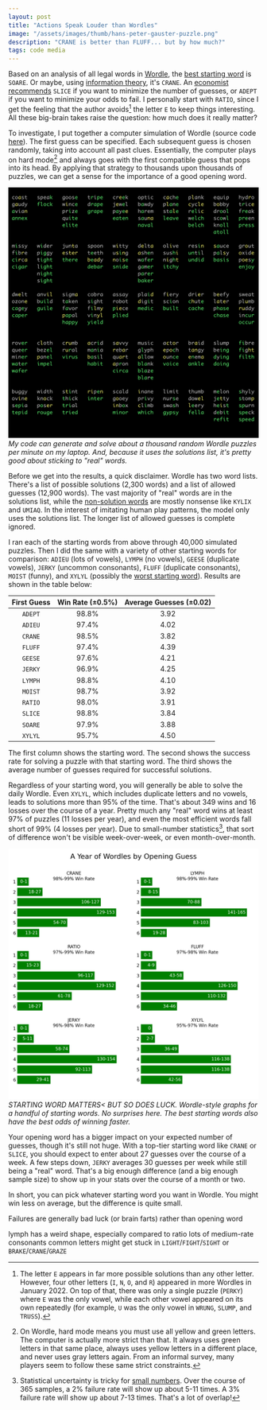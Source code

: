 ```yaml
---
layout: post
title: "Actions Speak Louder than Wordles"
image: "/assets/images/thumb/hans-peter-gauster-puzzle.png"
description: "CRANE is better than FLUFF... but by how much?"
tags: code media
---
```


Based on an analysis of all legal words in [Wordle][wordle], the [best starting word][soare] is `SOARE`.
Or maybe, using [information theory][crane], it's `CRANE`.
An [economist recommends][slice] `SLICE` if you want to minimize the number of guesses, or `ADEPT` if you want to minimize your odds to fail.
I personally start with `RATIO`, since I get the feeling that the author avoids[^1] the letter `E` to keep things interesting.
All these big-brain takes raise the question: how much does it really matter?

[^1]: The letter `E` appears in far more possible solutions than any other letter. However, four other letters (`I`, `N`, `O`, and `R`) appeared in more Wordles in January 2022. On top of that, there was only a single puzzle (`PERKY`) where `E` was the only vowel, while each other vowel appeared on its own repeatedly (for example, `U` was the only vowel in `WRUNG`, `SLUMP`, and `TRUSS`).

To investigate, I put together a computer simulation of Wordle (source code [here][source]).
The first guess can be specified.
Each subsequent guess is chosen randomly, taking into account all past clues.
Essentially, the computer plays on hard mode[^2] and always goes with the first compatible guess that pops into its head.
By applying that strategy to thousands upon thousands of puzzles, we can get a sense for the importance of a good opening word.

[^2]: On Wordle, hard mode means you must use all yellow and green letters. The computer is actually more strict than that. It always uses green letters in that same place, always uses yellow letters in a different place, and never uses gray letters again. From an informal survey, many players seem to follow these same strict constraints.

![Wordle Simulation Screenshot](/assets/images/wordle-simulation.png)
*My code can generate and solve about a thousand random Wordle puzzles per minute on my laptop. And, because it uses the solutions list, it's pretty good about sticking to "real" words.*

Before we get into the results, a quick disclaimer.
Wordle has two word lists.
There's a list of possible solutions (2,300 words) and a list of allowed guesses (12,900 words).
The vast majority of "real" words are in the solutions list, while the [non-solution words][non_solutions] are mostly nonsense like `KYLIX` and `UMIAQ`.
In the interest of imitating human play patterns, the model only uses the solutions list.
The longer list of allowed guesses is complete ignored.

I ran each of the starting words from above through 40,000 simulated puzzles.
Then I did the same with a variety of other starting words for comparison: `ADIEU` (lots of vowels), `LYMPH` (no vowels), `GEESE` (duplicate vowels), `JERKY` (uncommon consonants), `FLUFF` (duplicate consonants), `MOIST` (funny), and `XYLYL` (possibly the [worst starting word][soare]).
Results are shown in the table below:

| First Guess | Win Rate (±0.5%) | Average Guesses (±0.02) |
|:-----------:|:----------------:|:-----------------------:|
| `ADEPT`     |         98.8%    |            3.92         |
| `ADIEU`     |         97.4%    |            4.02         |
| `CRANE`     |         98.5%    |            3.82         |
| `FLUFF`     |         97.4%    |            4.39         |
| `GEESE`     |         97.6%    |            4.21         |
| `JERKY`     |         96.9%    |            4.25         |
| `LYMPH`     |         98.8%    |            4.10         |
| `MOIST`     |         98.7%    |            3.92         |
| `RATIO`     |         98.0%    |            3.91         |
| `SLICE`     |         98.8%    |            3.84         |
| `SOARE`     |         97.9%    |            3.88         |
| `XYLYL`     |         95.7%    |            4.50         |

<p class='table-caption'>The first column shows the starting word. The second shows the success rate for solving a puzzle with that starting word. The third shows the average number of guesses required for successful solutions.</p>

Regardless of your starting word, you will generally be able to solve the daily Wordle.
Even `XYLYL`, which includes duplicate letters and no vowels, leads to solutions more than 95% of the time.
That's about 349 wins and 16 losses over the course of a year.
Pretty much any "real" word wins at least 97% of puzzles (11 losses per year), and even the most efficient words fall short of 99% (4 losses per year).
Due to small-number statistics[^4], that sort of difference won't be visible week-over-week, or even month-over-month.

[^4]: Statistical uncertainty is tricky for [small numbers][sqrt_n]. Over the course of 365 samples, a 2% failure rate will show up about 5-11 times. A 3% failure rate will show up about 7-13 times. That's a lot of overlap!

![A Year of Wordles](/assets/images/wordle-graphs.png)
*STARTING WORD MATTERS< BUT SO DOES LUCK. Wordle-style graphs for a handful of starting words. No surprises here. The best starting words also have the best odds of winning faster.*

Your opening word has a bigger impact on your expected number of guesses, though it's still not huge.
With a top-tier starting word like `CRANE` or `SLICE`, you should expect to enter about 27 guesses over the course of a week.
A few steps down, `JERKY` averages 30 guesses per week  while still being a "real" word.
That's a big enough difference (and a big enough sample size) to show up in your stats over the course of a month or two.

In short, you can pick whatever starting word you want in Wordle.
You might win less on average, but the difference is quite small.

Failures are generally bad luck (or brain farts) rather than opening word

lymph has a weird shape, especially compared to ratio
lots of medium-rate consonants
common letters might get stuck in `LIGHT`/`FIGHT`/`SIGHT` or `BRAKE`/`CRANE`/`GRAZE`







[sqrt_n]: https://www.physicsforums.com/threads/uncertainty-as-n-why.623331/
[wordle]: https://www.nytimes.com/games/wordle/index.html
[adieu]: https://twitter.com/SeanTrende/status/1482813001598181378
[adieu_bad]: https://twitter.com/NateSilver538/status/1483088086124933122
[source]: https://github.com/charles-uno/misc-plots/tree/master/wordle
[non_solutions]: https://github.com/charles-uno/misc-plots/blob/master/wordle/non-solutions.txt
[wardle]: https://en.wikipedia.org/wiki/Josh_Wardle
[soare]: https://blog.reecemath.com/best-and-worst-wordle-words
[crane]: https://www.inverse.com/gaming/wordle-best-starting-word-revealed-computer-program-math
[slice]: https://economictimes.indiatimes.com/magazines/panache/wordle-no-more-difficult-top-3-words-to-win-in-fewer-guesses-a-combination-of-vowels-and-more/articleshow/89480963.cms
[archive]: https://metzger.media/games/wordle-archive/

